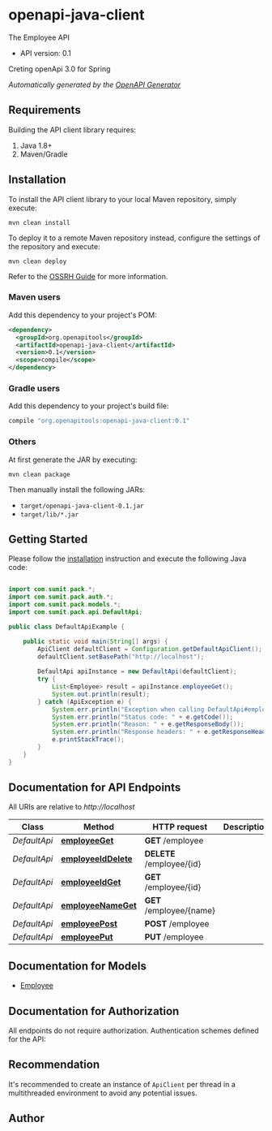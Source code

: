 # openapi-java-client

The Employee API

- API version: 0.1

Creting openApi 3.0 for Spring


*Automatically generated by the [OpenAPI Generator](https://openapi-generator.tech)*

## Requirements

Building the API client library requires:

1. Java 1.8+
2. Maven/Gradle

## Installation

To install the API client library to your local Maven repository, simply execute:

```shell
mvn clean install
```

To deploy it to a remote Maven repository instead, configure the settings of the repository and execute:

```shell
mvn clean deploy
```

Refer to the [OSSRH Guide](http://central.sonatype.org/pages/ossrh-guide.html) for more information.

### Maven users

Add this dependency to your project's POM:

```xml
<dependency>
  <groupId>org.openapitools</groupId>
  <artifactId>openapi-java-client</artifactId>
  <version>0.1</version>
  <scope>compile</scope>
</dependency>
```

### Gradle users

Add this dependency to your project's build file:

```groovy
compile "org.openapitools:openapi-java-client:0.1"
```

### Others

At first generate the JAR by executing:

```shell
mvn clean package
```

Then manually install the following JARs:

- `target/openapi-java-client-0.1.jar`
- `target/lib/*.jar`

## Getting Started

Please follow the [installation](#installation) instruction and execute the following Java code:

```java

import com.sumit.pack.*;
import com.sumit.pack.auth.*;
import com.sumit.pack.models.*;
import com.sumit.pack.api.DefaultApi;

public class DefaultApiExample {

    public static void main(String[] args) {
        ApiClient defaultClient = Configuration.getDefaultApiClient();
        defaultClient.setBasePath("http://localhost");
        
        DefaultApi apiInstance = new DefaultApi(defaultClient);
        try {
            List<Employee> result = apiInstance.employeeGet();
            System.out.println(result);
        } catch (ApiException e) {
            System.err.println("Exception when calling DefaultApi#employeeGet");
            System.err.println("Status code: " + e.getCode());
            System.err.println("Reason: " + e.getResponseBody());
            System.err.println("Response headers: " + e.getResponseHeaders());
            e.printStackTrace();
        }
    }
}

```

## Documentation for API Endpoints

All URIs are relative to *http://localhost*

Class | Method | HTTP request | Description
------------ | ------------- | ------------- | -------------
*DefaultApi* | [**employeeGet**](docs/DefaultApi.md#employeeGet) | **GET** /employee | 
*DefaultApi* | [**employeeIdDelete**](docs/DefaultApi.md#employeeIdDelete) | **DELETE** /employee/{id} | 
*DefaultApi* | [**employeeIdGet**](docs/DefaultApi.md#employeeIdGet) | **GET** /employee/{id} | 
*DefaultApi* | [**employeeNameGet**](docs/DefaultApi.md#employeeNameGet) | **GET** /employee/{name} | 
*DefaultApi* | [**employeePost**](docs/DefaultApi.md#employeePost) | **POST** /employee | 
*DefaultApi* | [**employeePut**](docs/DefaultApi.md#employeePut) | **PUT** /employee | 


## Documentation for Models

 - [Employee](docs/Employee.md)


## Documentation for Authorization

All endpoints do not require authorization.
Authentication schemes defined for the API:

## Recommendation

It's recommended to create an instance of `ApiClient` per thread in a multithreaded environment to avoid any potential issues.

## Author



